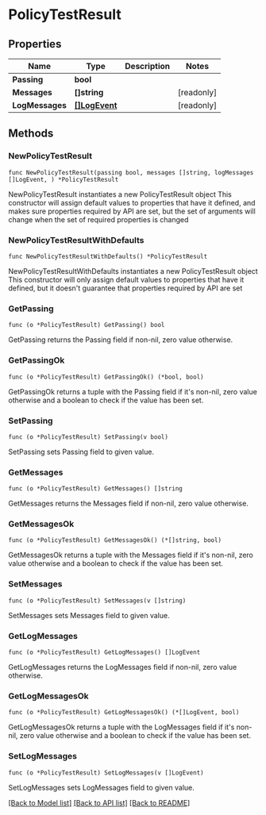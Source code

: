 # PolicyTestResult

## Properties

Name | Type | Description | Notes
------------ | ------------- | ------------- | -------------
**Passing** | **bool** |  | 
**Messages** | **[]string** |  | [readonly] 
**LogMessages** | [**[]LogEvent**](LogEvent.md) |  | [readonly] 

## Methods

### NewPolicyTestResult

`func NewPolicyTestResult(passing bool, messages []string, logMessages []LogEvent, ) *PolicyTestResult`

NewPolicyTestResult instantiates a new PolicyTestResult object
This constructor will assign default values to properties that have it defined,
and makes sure properties required by API are set, but the set of arguments
will change when the set of required properties is changed

### NewPolicyTestResultWithDefaults

`func NewPolicyTestResultWithDefaults() *PolicyTestResult`

NewPolicyTestResultWithDefaults instantiates a new PolicyTestResult object
This constructor will only assign default values to properties that have it defined,
but it doesn't guarantee that properties required by API are set

### GetPassing

`func (o *PolicyTestResult) GetPassing() bool`

GetPassing returns the Passing field if non-nil, zero value otherwise.

### GetPassingOk

`func (o *PolicyTestResult) GetPassingOk() (*bool, bool)`

GetPassingOk returns a tuple with the Passing field if it's non-nil, zero value otherwise
and a boolean to check if the value has been set.

### SetPassing

`func (o *PolicyTestResult) SetPassing(v bool)`

SetPassing sets Passing field to given value.


### GetMessages

`func (o *PolicyTestResult) GetMessages() []string`

GetMessages returns the Messages field if non-nil, zero value otherwise.

### GetMessagesOk

`func (o *PolicyTestResult) GetMessagesOk() (*[]string, bool)`

GetMessagesOk returns a tuple with the Messages field if it's non-nil, zero value otherwise
and a boolean to check if the value has been set.

### SetMessages

`func (o *PolicyTestResult) SetMessages(v []string)`

SetMessages sets Messages field to given value.


### GetLogMessages

`func (o *PolicyTestResult) GetLogMessages() []LogEvent`

GetLogMessages returns the LogMessages field if non-nil, zero value otherwise.

### GetLogMessagesOk

`func (o *PolicyTestResult) GetLogMessagesOk() (*[]LogEvent, bool)`

GetLogMessagesOk returns a tuple with the LogMessages field if it's non-nil, zero value otherwise
and a boolean to check if the value has been set.

### SetLogMessages

`func (o *PolicyTestResult) SetLogMessages(v []LogEvent)`

SetLogMessages sets LogMessages field to given value.



[[Back to Model list]](../README.md#documentation-for-models) [[Back to API list]](../README.md#documentation-for-api-endpoints) [[Back to README]](../README.md)


